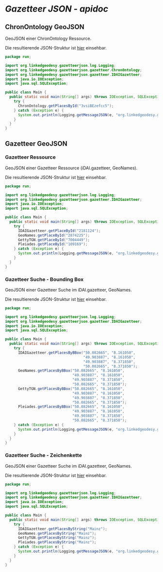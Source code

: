 # *Gazetteer JSON - apidoc*

## ChronOntology GeoJSON

GeoJSON einer ChronOntology Ressource.

Die resultierende JSON-Struktur ist [hier](https://github.com/i3mainz/chronontology-spatialapi/blob/master/jsonobjects.md#chronontology-geojson) einsehbar.

```java
package run;

import org.linkedgeodesy.gazetteerjson.log.Logging;
import org.linkedgeodesy.gazetteerjson.gazetteer.ChronOntology;
import org.linkedgeodesy.gazetteerjson.gazetteer.IDAIGazetteer;
import java.io.IOException;
import java.sql.SQLException;

public class Main {
  public static void main(String[] args) throws IOException, SQLException {
    try {
      ChronOntology.getPlacesById("3vsiBEzefcc5");
    } catch (Exception e) {
      System.out.println(Logging.getMessageJSON(e, "org.linkedgeodesy.gazetteerjson.run.Main").toJSONString());
    }
  }
}
```

## Gazetteer GeoJSON

### Gazetteer Ressource

GeoJSON einer Gazetteer Ressource (iDAI.gazetteer, GeoNames).

Die resultierende JSON-Struktur ist [hier](https://github.com/i3mainz/chronontology-spatialapi/blob/master/jsonobjects.md#gazetteer-ressource) einsehbar.

```java
package run;

import org.linkedgeodesy.gazetteerjson.log.Logging;
import org.linkedgeodesy.gazetteerjson.gazetteer.IDAIGazetteer;
import java.io.IOException;
import java.sql.SQLException;

public class Main {
  public static void main(String[] args) throws IOException, SQLException {
    try {
      IDAIGazetteer.getPlaceById("2181124");
      GeoNames.getPlaceById("2874225");
      GettyTGN.getPlaceById("7004449");
      Pleiades.getPlaceById("109169");
    } catch (Exception e) {
      System.out.println(Logging.getMessageJSON(e, "org.linkedgeodesy.gazetteerjson.run.Main").toJSONString());
    }
  }
}
```

### Gazetteer Suche - Bounding Box

GeoJSON einer Gazetteer Suche im iDAI.gazetteer, GeoNames.

Die resultierende JSON-Struktur ist [hier](https://github.com/i3mainz/chronontology-spatialapi/blob/master/jsonobjects.md#gazetteer-suche) einsehbar.

```java
package run;

import org.linkedgeodesy.gazetteerjson.log.Logging;
import org.linkedgeodesy.gazetteerjson.gazetteer.IDAIGazetteer;
import java.io.IOException;
import java.sql.SQLException;

public class Main {
  public static void main(String[] args) throws IOException, SQLException {
    try {     
      IDAIGazetteer.getPlacesByBBox("50.082665", "8.161050",
                                    "49.903887", "8.161050",
                                    "49.903887", "8.371850",
                                    "50.082665", "8.371850");
      GeoNames.getPlacesByBBox("50.082665", "8.161050",
                               "49.903887", "8.161050",
                               "49.903887", "8.371850",
                               "50.082665", "8.371850");
      GettyTGN.getPlacesByBBox("50.082665", "8.161050",
                               "49.903887", "8.161050",
                               "49.903887", "8.371850",
                               "50.082665", "8.371850");
      Pleiades.getPlacesByBBox("50.082665", "8.161050",
                               "49.903887", "8.161050",
                               "49.903887", "8.371850",
                               "50.082665", "8.371850");
    } catch (Exception e) {
      System.out.println(Logging.getMessageJSON(e, "org.linkedgeodesy.gazetteerjson.run.Main").toJSONString());
    }
  }
}
```

### Gazetteer Suche - Zeichenkette

GeoJSON einer Gazetteer Suche im iDAI.gazetteer, GeoNames.

Die resultierende JSON-Struktur ist [hier](https://github.com/i3mainz/chronontology-spatialapi/blob/master/jsonobjects.md#gazetteer-suche) einsehbar.

```java
package run;

import org.linkedgeodesy.gazetteerjson.log.Logging;
import org.linkedgeodesy.gazetteerjson.gazetteer.IDAIGazetteer;
import java.io.IOException;
import java.sql.SQLException;

public class Main {
  public static void main(String[] args) throws IOException, SQLException {
    try {
      IDAIGazetteer.getPlacesByString("Mainz");
      GeoNames.getPlacesByString("Mainz");
      GettyTGN.getPlacesByString("Mainz");
      Pleiades.getPlacesByString("Mainz");
    } catch (Exception e) {
      System.out.println(Logging.getMessageJSON(e, "org.linkedgeodesy.gazetteerjson.run.Main").toJSONString());
    }
  }
}
```

